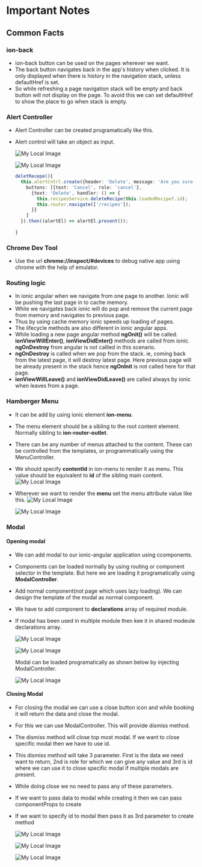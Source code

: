 # Important Notes

## Common Facts

### ion-back
- ion-back button can be used on the pages wherever we want.
- The back button navigates back in the app's history when clicked. It is only displayed when there is history in the navigation stack, unless defaultHref is set.
- So while refreshing a page navigation stack will be empty and back button will not display on the page. To avoid this we can set defaultHref to show the place to go when stack is empty.

### Alert Controller
- Alert Controller can be created programatically like this.
- Alert control will take an object as input.

  ![My Local Image](./ionic-components-basics/images/alert-component.png)

  ![My Local Image](./ionic-components-basics/images/alert-popup.png)

  ```typescript
  deletRecepe(){
    this.alertCntrl.create({header: 'Delete', message: 'Are you sure you want to delete this recipe?',
      buttons: [{text: 'Cancel', role: 'cancel'},
        {text: 'Delete', handler: () => {
          this.recipesService.deleteRecipe(this.loadedRecipe?.id);
          this.router.navigate(['/recipes']);
        }}
      ]
    }).then((alertEl) => alertEl.present());
    
  }
  ```

### Chrome Dev Tool
- Use the url **chrome://inspect/#devices** to debug native app using chrome with the help of emulator.

### Routing logic
- In ionic angular when we navigate from one page to another. Ionic will be pushing the last page in to cache memory.
- While we navigates back ionic will do pop and remove the current page from memory and navigates to previous page.
- Thus by using cache memory ionic speeds up loading of pages.
- The lifecycle methods are also different in ionic angular apps.
- While loading a new page angular method **ngOnit()** will be called. **ionViewWillEnter()**, **ionViewDidEnter()** methods are called from ionic. **ngOnDestroy** from angular is not callled in this scenario.
- **ngOnDestroy** is called when we pop from the stack. ie, coming back from the latest page, it will destroy latest page. Here previous page will be already present in the stack hence **ngOnInit** is not called here for that page.
- **ionViewWillLeave()** and **ionViewDidLeave()** are called always by ionic when leaves from a page.

### Hamberger Menu

- It can be add by using ionic element **ion-menu**.
- The menu element should be a sibling to the root content element. Normally sibling to **ion-router-outlet**.
- There can be any number of menus attached to the content. These can be controlled from the templates, or programmatically using the MenuController.
- We should specify **contentId** in ion-menu to render it as menu. This value should be equivalent to **id** of the sibling main content.
    ![My Local Image](./ionic-components-basics/images/ion-menu.png)

- Wherever we want to render the **menu** set the menu attribute value like this.
  ![My Local Image](./ionic-components-basics/images/ion-menu-render.png)

  ![My Local Image](./ionic-components-basics/images/hamberger.png)


### Modal

#### Opening modal

- We can add modal to our ionic-angular application using ccomponents.
- Components can be loaded normally by using routing or component selector in the template. But here we are loading it programatically using **ModalController**.
- Add normal component(not page which uses lazy loading). We can design the template of the modal as normal component.
- We have to add component to **declarations** array of required module.
- If modal has been used in multiple module then kee it in shared modeule declarations array.

   ![My Local Image](./ionic-components-basics/images/modal-open1.png)

   ![My Local Image](./ionic-components-basics/images/model-open2.png)

  Modal can be loaded programatically as shown below by injecting ModalController.

   ![My Local Image](./ionic-components-basics/images/model-close1.png)

#### Closing Modal

- For closing the modal we can use a close button icon and while booking it will return the data and close the modal.
- For this we can use ModalController. This will provide dismiss method.
- The dismiss method will close top most modal. If we want to close specific modal then we have to use id.
- This dismiss method will take 3 parameter. First is the data we need want to return, 2nd is role for which we can give any value and 3rd is id where we can use it to close specific modal if multiple modals are present.
- While doing close we no need to pass any of these parameters.
- If we want to pass data to modal while creating it then we can pass componentProps to create
- If we want to specify id to modal then pass it as 3rd parameter to create method

  ![My Local Image](./ionic-components-basics/images/model-close1.png)

  ![My Local Image](./ionic-components-basics/images/model-close2.png)

  ![My Local Image](./ionic-components-basics/images/model-close3.png)

